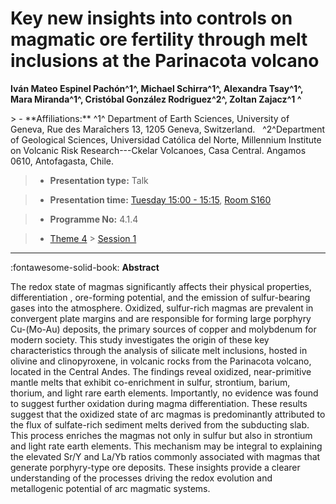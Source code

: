 # Key new insights into controls on magmatic ore fertility through melt inclusions at the Parinacota volcano

**Iván Mateo Espinel Pachón^1^, Michael Schirra^1^, Alexandra Tsay^1^, Mara Miranda^1^, Cristóbal González Rodriguez^2^, Zoltan Zajacz^1 ^**

<!-- more -->> - **Affiliations:** ^1^ Department of Earth Sciences, University of Geneva, Rue des Maraîchers 13, 1205 Geneva, Switzerland.   ^2^Department of Geological Sciences, Universidad Católica del Norte, Millennium Institute on Volcanic Risk Research---Ckelar Volcanoes, Casa Central. Angamos 0610, Antofagasta, Chile. 

> - **Presentation type:** Talk

> - **Presentation time:** [Tuesday 15:00 - 15:15](../sessions_comparison.md#__tabbed_2_2), [Room S160](../maps_venue.md#__tabbed_1_2)

> - **Programme No:** 4.1.4

> - [Theme 4](../theme4.md) > [Session 1](../sessions/session-4-1.md)

--- 

:fontawesome-solid-book: **Abstract**

The redox state of magmas significantly affects their physical properties, differentiation , ore-forming potential, and the emission of sulfur-bearing gases into the atmosphere. Oxidized, sulfur-rich magmas are prevalent in convergent plate margins and are responsible for forming large porphyry Cu-(Mo-Au) deposits, the primary sources of copper and molybdenum for modern society. This study investigates the origin of these key characteristics through the analysis of silicate melt inclusions, hosted in olivine and clinopyroxene, in volcanic rocks from the Parinacota volcano, located in the Central Andes. The findings reveal oxidized, near-primitive mantle melts that exhibit co-enrichment in sulfur, strontium, barium, thorium, and light rare earth elements. Importantly, no evidence was found to suggest further oxidation during magma differentiation. These results suggest that the oxidized state of arc magmas is predominantly attributed to the flux of sulfate-rich sediment melts derived from the subducting slab. This process enriches the magmas not only in sulfur but also in strontium and light rate earth elements. This mechanism may be integral to explaining the elevated Sr/Y and La/Yb ratios commonly associated with magmas that generate porphyry-type ore deposits. These insights provide a clearer understanding of the processes driving the redox evolution and metallogenic potential of arc magmatic systems.

